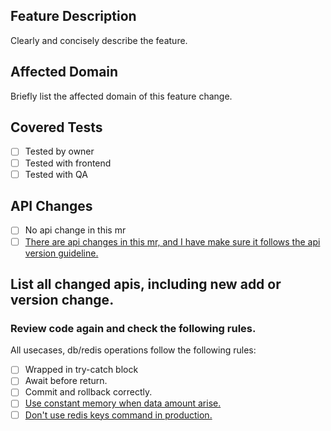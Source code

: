 ## Feature Description

Clearly and concisely describe the feature.

## Affected Domain

Briefly list the affected domain of this feature change.

## Covered Tests

- [ ] Tested by owner
- [ ] Tested with frontend
- [ ] Tested with QA

## API Changes

- [ ] No api change in this mr
- [ ] [There are api changes in this mr, and I have make sure it follows the api version guideline.](https://game-soul-technology.atlassian.net/wiki/spaces/GAM/pages/1213956097/API+Versioning+Guideline)

## List all changed apis, including new add or version change.

### Review code again and check the following rules.

All usecases, db/redis operations follow the following rules:

- [ ] Wrapped in try-catch block
- [ ] Await before return.
- [ ] Commit and rollback correctly.
- [ ] [Use constant memory when data amount arise.](https://game-soul-technology.atlassian.net/wiki/spaces/~618522111/pages/1210089475/20220227+Crash)
- [ ] [Don't use redis keys command in production.](https://redis.io/commands/keys/)
